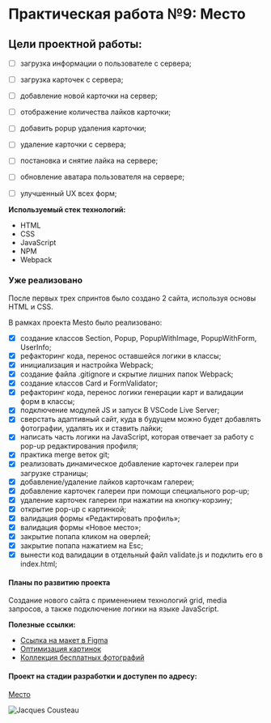 # Практическая работа №9: Место
## Цели проектной работы:
- [ ] загрузка информации о пользователе с сервера;
- [ ] загрузка карточек с сервера;
- [ ] добавление новой карточки на сервер;
- [ ] отображение количества лайков карточки;
- [ ] добавить popup удаления карточки;
- [ ] удаление карточки с сервера;
- [ ] постановка и снятие лайка на сервере;
- [ ] обновление аватара пользователя на сервере;
- [ ] улучшенный UX всех форм;


**Используемый стек технологий:**
* HTML
* CSS
* JavaScript
* NPM
* Webpack

### Уже реализовано
После первых трех спринтов было создано 2 сайта, используя основы HTML и CSS.

В рамках проекта Mesto было реализовано:
- [x] cоздание классов Section, Popup, PopupWithImage, PopupWithForm, UserInfo;
- [x] рефакторинг кода, перенос оставшейся логики в классы;
- [x] инициализация и настройка Webpack;
- [x] создание файла .gitignore и скрытие лишних папок Webpack;
- [x] cоздание классов Card и FormValidator;
- [x] рефакторинг кода, перенос логики генерации карт и валидации форм в классы;
- [x] подключение модулей JS и запуск В VSCode Live Server;
- [x] сверстать адаптивный сайт, куда в будущем можно будет добавлять фотографии, удалять их и ставить лайки;
- [x] написать часть логики на JavaScript, которая отвечает за работу с pop-up редактирования профиля;
- [x] практика merge веток git;
- [x] реализовать динамическое добавление карточек галереи при загрузке страницы;
- [x] добавление/удаление лайков карточкам галереи;
- [x] добавление карточек галереи при помощи специального pop-up;
- [x] удаление карточек галереи при нажатии на кнопку-корзину;
- [x] открытие pop-up с картинкой;
- [x] валидация формы «Редактировать профиль»;
- [x] валидация формы «Новое место»;
- [x] закрытие попапа кликом на оверлей;
- [x] закрытие попапа нажатием на Esc;
- [x] вынести код валидации в отдельный файл validate.js и подклить его в index.html;

#### Планы по развитию проекта
Создание нового сайта с применением технологий grid, media запросов, а также подключение логики на языке JavaScript.

**Полезные ссылки:**
* [Ссылка на макет в Figma](https://www.figma.com/file/2cn9N9jSkmxD84oJik7xL7/JavaScript.-Sprint-4?node-id=0%3A1)
* [Оптимизация картинок](https://tinypng.com/)
* [Коллекция бесплатных фотографий](https://unsplash.com/)

#### Проект на стадии разработки и доступен по адресу:
[Место](https://gitkosarev.github.io/mesto/)

![Jacques Cousteau](https://esquire.kz/wp-content/uploads/2019/06/e5d59868-71df-4389-bb85-9ba52baa934a.jpeg)